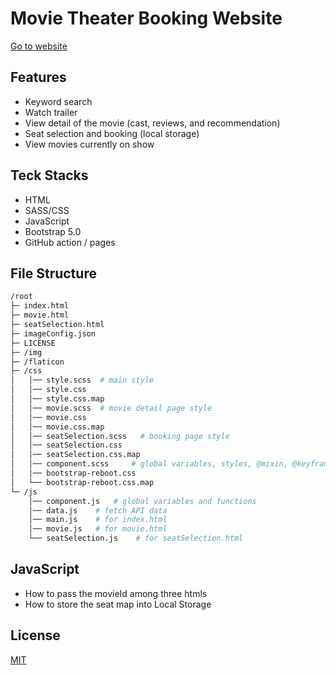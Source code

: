 # Movie Theater Booking Website

[Go to website](https://yukiramu.github.io/Movie-Theater-Booking/)

## Features

* Keyword search
* Watch trailer
* View detail of the movie (cast, reviews, and recommendation)
* Seat selection and booking (local storage)
* View movies currently on show

## Teck Stacks

* HTML
* SASS/CSS
* JavaScript
* Bootstrap 5.0
* GitHub action / pages

## File Structure
```bash
/root
├─ index.html
├─ movie.html
├─ seatSelection.html
├─ imageConfig.json
├─ LICENSE
├─ /img
├─ /flaticon
├─ /css
│   │── style.scss  # main style   
│   │── style.css  
│   │── style.css.map 
│   │── movie.scss  # movie detail page style 
│   │── movie.css  
│   │── movie.css.map 
│   │── seatSelection.scss   # booking page style  
│   │── seatSelection.css  
│   │── seatSelection.css.map 
│   │── component.scss     # global variables, styles, @mixin, @keyframe
│   │── bootstrap-reboot.css  
│   └── bootstrap-reboot.css.map 
└─ /js
    │── component.js   # global variables and functions
    │── data.js    # fetch API data
    │── main.js    # for index.html
    │── movie.js   # for movie.html
    └── seatSelection.js    # for seatSelection.html
```


## JavaScript

* How to pass the movieId among three htmls
* How to store the seat map into Local Storage

## License
[MIT](https://github.com/YukiRamu/Movie-Theater-Booking/blob/master/LICENSE)
